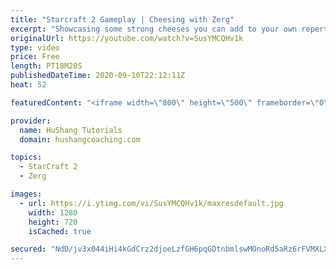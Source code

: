```yaml
---
title: "Starcraft 2 Gameplay | Cheesing with Zerg"
excerpt: "Showcasing some strong cheeses you can add to your own repertoire in some live ladder games with commentary!   Starcraft 2 Gameplay | Cheesing with Zerg #StarCraft2 #gameplay #zerg #cheese  Coaching -------------------------------------------------------------------------- Website: https://www.hushangcoaching.com"
originalUrl: https://youtube.com/watch?v=SusYMCQHv1k
type: video
price: Free
length: PT18M20S
publishedDateTime: 2020-09-10T22:12:11Z
heat: 52

featuredContent: "<iframe width=\"800\" height=\"500\" frameborder=\"0\" src=\"https://www.youtube.com/embed/SusYMCQHv1k\" allow=\"accelerometer; autoplay; encrypted-media; gyroscope; picture-in-picture\" allowfullscreen></iframe>"

provider:
  name: HuShang Tutorials
  domain: hushangcoaching.com

topics:
  - StarCraft 2
  - Zerg

images:
  - url: https://i.ytimg.com/vi/SusYMCQHv1k/maxresdefault.jpg
    width: 1280
    height: 720
    isCached: true

secured: "NdD/jv3x044iHi4kGdCrz2djoeLzfGH6pqGDtnbmlswMOnoRd5aRz6rFVMXLXNMm2oR+BF/ciX6gwSqq+xtcD5GEZCVfZz9Dx7rlqoQaI0yjmRZyipHFQvB73rzlKMb8kkUV6CornfkchT0W1tQ2mER9mXHGljJy3mtDpAugfYsV+wHzsqWC1Ai8I3TpHy5YGkE5Nf895yIcetTj+dMN8f5YN5zR9oDlW8mOEyFHtbU0qyA6IkcQa9gj4aqlyFD/obNDaggdNBTc6GOXLOslwu1HvKw9NqNgDfGYkHP+4UziB9wR7LlKBBEiUD7grqckgcJilwywpjzjE8VljQ7rEYsROaKN8YtBoB8Pv7KoCpRvbTfUILTWONDA1hBnz24Xdzgb0zx1UOqPv9LUq++lL6PBONw7w6ZOGyR4Jn8CYZg=;PqZyANLm5JNSyKzJ1iWRIg=="
---
```


